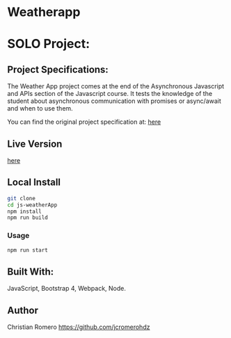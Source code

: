 # Weatherapp
# SOLO Project:
## Project Specifications:

The Weather App project comes at the end of the Asynchronous Javascript and APIs section of the Javascript course. It tests the knowledge of the student about asynchronous communication with promises or async/await and when to use them.

You can find the original project specification at: [here]( https://www.theodinproject.com/courses/javascript/lessons/weather-app)

## Live Version

[here](https://rawcdn.githack.com/jcromerohdz/js-weatherApp/e7fca1cd4b605d2c831e791cccbba1fad248816a/dist/index.html)

## Local Install

```sh
git clone
cd js-weatherApp
npm install
npm run build
```

### Usage

```sh
npm run start
```

## Built With:

JavaScript, Bootstrap 4, Webpack, Node.

## Author

Christian Romero https://github.com/jcromerohdz
